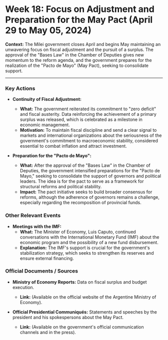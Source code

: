 # Week 18: Focus on Adjustment and Preparation for the May Pact (April 29 to May 05, 2024)

**Context:** The Milei government closes April and begins May maintaining an unwavering focus on fiscal adjustment and the pursuit of a surplus. The approval of the "Bases Law" in the Chamber of Deputies gives new momentum to the reform agenda, and the government prepares for the realization of the "Pacto de Mayo" (May Pact), seeking to consolidate support.

---

### Key Actions

*   **Continuity of Fiscal Adjustment:**
    *   **What:** The government reiterated its commitment to "zero deficit" and fiscal austerity. Data reinforcing the achievement of a primary surplus was released, which is celebrated as a milestone in economic management.
    *   **Motivation:** To maintain fiscal discipline and send a clear signal to markets and international organizations about the seriousness of the government's commitment to macroeconomic stability, considered essential to combat inflation and attract investment.

*   **Preparation for the "Pacto de Mayo":**
    *   **What:** After the approval of the "Bases Law" in the Chamber of Deputies, the government intensified preparations for the "Pacto de Mayo," seeking to consolidate the support of governors and political leaders. The idea is for the pact to serve as a framework for structural reforms and political stability.
    *   **Impact:** The pact initiative seeks to build broader consensus for reforms, although the adherence of governors remains a challenge, especially regarding the recomposition of provincial funds.

### Other Relevant Events

*   **Meetings with the IMF:**
    *   **What:** The Minister of Economy, Luis Caputo, continued conversations with the International Monetary Fund (IMF) about the economic program and the possibility of a new fund disbursement.
    *   **Explanation:** The IMF's support is crucial for the government's stabilization strategy, which seeks to strengthen its reserves and ensure external financing.

### Official Documents / Sources

*   **Ministry of Economy Reports:** Data on fiscal surplus and budget execution.
    *   **Link:** (Available on the official website of the Argentine Ministry of Economy).

*   **Official Presidential Communiqués:** Statements and speeches by the president and his spokespersons about the May Pact.
    *   **Link:** (Available on the government's official communication channels and in the press).
